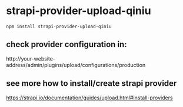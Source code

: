 # strapi-provider-upload-qiniu

```
npm install strapi-provider-upload-qiniu
```

## check provider configuration in:
http://your-website-address/admin/plugins/upload/configurations/production

## see more how to install/create strapi provider
https://strapi.io/documentation/guides/upload.html#install-providers
